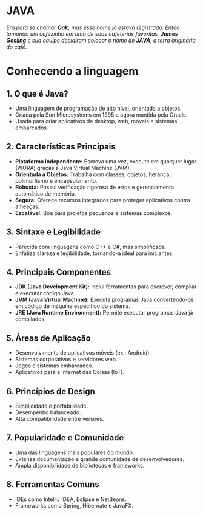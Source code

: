 # JAVA

*Era para se chamar **Oak,** mas esse nome já estava registrado. Então tomando um cafézinho em uma de suas cafeterias favoritas, **James Gosling** e sua equipe decidiram colocar o nome de **JAVA**, a terra originária do café.*

# Conhecendo a linguagem

## **1. O que é Java?**
- Uma linguagem de programação de alto nível, orientada a objetos.
- Criada pela Sun Microsystems em 1995 e agora mantida pela Oracle.
- Usada para criar aplicativos de desktop, web, móveis e sistemas embarcados.

## **2. Características Principais**
- **Plataforma Independente:** Escreva uma vez, execute em qualquer lugar (WORA) graças à Java Virtual Machine (JVM).
- **Orientada a Objetos:** Trabalha com classes, objetos, herança, polimorfismo e encapsulamento.
- **Robusta:** Possui verificação rigorosa de erros e gerenciamento automático de memória.
- **Segura:** Oferece recursos integrados para proteger aplicativos contra ameaças.
- **Escalável:** Boa para projetos pequenos e sistemas complexos.

## **3. Sintaxe e Legibilidade**
- Parecida com linguagens como C++ e C#, mas simplificada.
- Enfatiza clareza e legibilidade, tornando-a ideal para iniciantes.

## **4. Principais Componentes**
- **JDK (Java Development Kit):** Inclui ferramentas para escrever, compilar e executar código Java.
- **JVM (Java Virtual Machine):** Executa programas Java convertendo-os em código de máquina específico do sistema.
- **JRE (Java Runtime Environment):** Permite executar programas Java já compilados.

## **5. Áreas de Aplicação**
- Desenvolvimento de aplicativos móveis (ex.: Android).
- Sistemas corporativos e servidores web.
- Jogos e sistemas embarcados.
- Aplicativos para a Internet das Coisas (IoT).

## **6. Princípios de Design**
- Simplicidade e portabilidade.
- Desempenho balanceado.
- Alta compatibilidade entre versões.

## **7. Popularidade e Comunidade**
- Uma das linguagens mais populares do mundo.
- Extensa documentação e grande comunidade de desenvolvedores.
- Ampla disponibilidade de bibliotecas e frameworks.

## **8. Ferramentas Comuns**
- IDEs como IntelliJ IDEA, Eclipse e NetBeans.
- Frameworks como Spring, Hibernate e JavaFX.